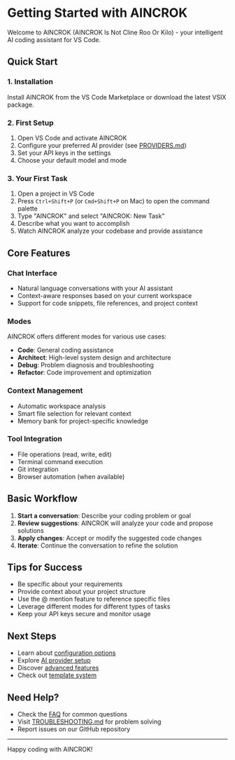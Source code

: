 # Getting Started with AINCROK

Welcome to AINCROK (AINCROK Is Not Cline Roo Or Kilo) - your intelligent AI coding assistant for VS Code.

## Quick Start

### 1. Installation

Install AINCROK from the VS Code Marketplace or download the latest VSIX package.

### 2. First Setup

1. Open VS Code and activate AINCROK
2. Configure your preferred AI provider (see [PROVIDERS.md](PROVIDERS.md))
3. Set your API keys in the settings
4. Choose your default model and mode

### 3. Your First Task

1. Open a project in VS Code
2. Press `Ctrl+Shift+P` (or `Cmd+Shift+P` on Mac) to open the command palette
3. Type "AINCROK" and select "AINCROK: New Task"
4. Describe what you want to accomplish
5. Watch AINCROK analyze your codebase and provide assistance

## Core Features

### Chat Interface
- Natural language conversations with your AI assistant
- Context-aware responses based on your current workspace
- Support for code snippets, file references, and project context

### Modes
AINCROK offers different modes for various use cases:
- **Code**: General coding assistance
- **Architect**: High-level system design and architecture
- **Debug**: Problem diagnosis and troubleshooting
- **Refactor**: Code improvement and optimization

### Context Management
- Automatic workspace analysis
- Smart file selection for relevant context
- Memory bank for project-specific knowledge

### Tool Integration
- File operations (read, write, edit)
- Terminal command execution
- Git integration
- Browser automation (when available)

## Basic Workflow

1. **Start a conversation**: Describe your coding problem or goal
2. **Review suggestions**: AINCROK will analyze your code and propose solutions
3. **Apply changes**: Accept or modify the suggested code changes
4. **Iterate**: Continue the conversation to refine the solution

## Tips for Success

- Be specific about your requirements
- Provide context about your project structure
- Use the @ mention feature to reference specific files
- Leverage different modes for different types of tasks
- Keep your API keys secure and monitor usage

## Next Steps

- Learn about [configuration options](CONFIGURATION.md)
- Explore [AI provider setup](PROVIDERS.md)
- Discover [advanced features](API.md)
- Check out [template system](TEMPLATES.md)

## Need Help?

- Check the [FAQ](FAQ.md) for common questions
- Visit [TROUBLESHOOTING.md](TROUBLESHOOTING.md) for problem solving
- Report issues on our GitHub repository

---

Happy coding with AINCROK!